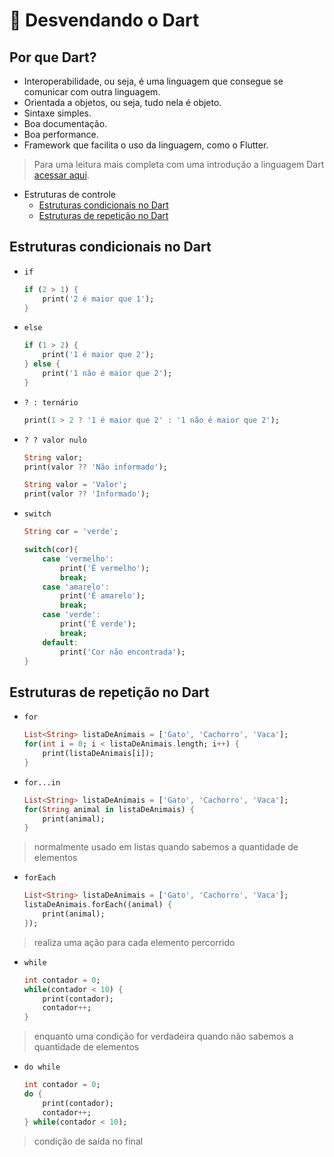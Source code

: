# 🔵 Desvendando o Dart

## Por que Dart?

- Interoperabilidade, ou seja, é uma linguagem que consegue se comunicar com outra linguagem.
- Orientada a objetos, ou seja, tudo nela é objeto.
- Sintaxe simples.
- Boa documentação.
- Boa performance.
- Framework que facilita o uso da linguagem, como o Flutter.

> Para uma leitura mais completa com uma introdução a linguagem Dart [acessar aqui](https://www.paulocagol.dev.br/2021/04/00004-introducao-linguagem-dart/).

- Estruturas de controle
  - [Estruturas condicionais no Dart](#estruturas-de-condição-no-dart)
  - [Estruturas de repetição no Dart](#estruturas-de-repetição-no-dart)

## Estruturas condicionais no Dart

- `if`

    ```dart
    if (2 > 1) {
        print('2 é maior que 1');
    }
    ```

- `else`

    ```dart
    if (1 > 2) {
        print('1 é maior que 2');
    } else {
        print('1 não é maior que 2');
    }
    ```

- `? : ternário`

    ```dart
    print(1 > 2 ? '1 é maior que 2' : '1 não é maior que 2');
    ```

- `? ? valor nulo`

    ```dart
    String valor;
    print(valor ?? 'Não informado');

    String valor = 'Valor';
    print(valor ?? 'Informado');
    ```

- `switch`

    ```dart
    String cor = 'verde';
  
    switch(cor){
        case 'vermelho':
            print('É vermelho');
            break;
        case 'amarelo':
            print('É amarelo');
            break;
        case 'verde':
            print('É verde');
            break;
        default:
            print('Cor não encontrada');
    }
    ```

## Estruturas de repetição no Dart

- `for`

    ```dart
    List<String> listaDeAnimais = ['Gato', 'Cachorro', 'Vaca'];
    for(int i = 0; i < listaDeAnimais.length; i++) {
        print(listaDeAnimais[i]);
    }
    ```

- `for...in`

    ```dart
    List<String> listaDeAnimais = ['Gato', 'Cachorro', 'Vaca'];
    for(String animal in listaDeAnimais) {
        print(animal);
    }
    ```

> normalmente usado em listas
> quando sabemos a quantidade de elementos

- `forEach`

    ```dart
    List<String> listaDeAnimais = ['Gato', 'Cachorro', 'Vaca'];
    listaDeAnimais.forEach((animal) {
        print(animal);
    });
    ```

> realiza uma ação para cada elemento percorrido

- `while`

    ```dart
    int contador = 0;
    while(contador < 10) {
        print(contador);
        contador++;
    }
    ```

> enquanto uma condição for verdadeira
> quando não sabemos a quantidade de elementos

- `do while`

    ```dart
    int contador = 0;
    do {
        print(contador);
        contador++;
    } while(contador < 10);
    ```

> condição de saída no final

